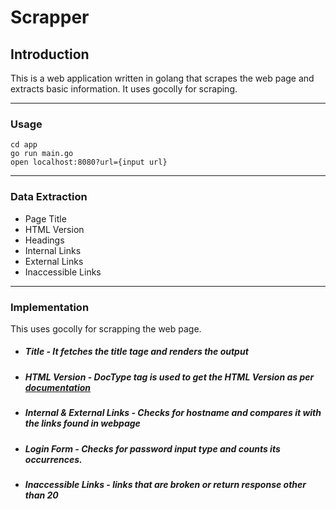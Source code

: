 # **Scrapper**


## **Introduction**


This is a  web application written in golang that scrapes the web page and extracts basic information. It uses gocolly for scraping.


----------


### **Usage**

```
cd app
go run main.go
open localhost:8080?url={input url}
```
----------

### Data Extraction

- Page Title
- HTML Version  
- Headings
- Internal Links
- External Links
- Inaccessible Links
----------


### Implementation

This uses gocolly for scrapping the web page. 
- #####  Title - It fetches the title tage and renders the output
- ##### HTML Version - DocType tag is used to get the HTML Version as per [documentation]([https://link](https://www.w3.org/QA/2002/04/valid-dtd-list.html))
- ##### Internal & External Links - Checks for hostname  and compares it with the links found in webpage
- ##### Login Form - Checks for password input type and counts its occurrences.
- ##### Inaccessible Links - links that are broken or return response other than 20



